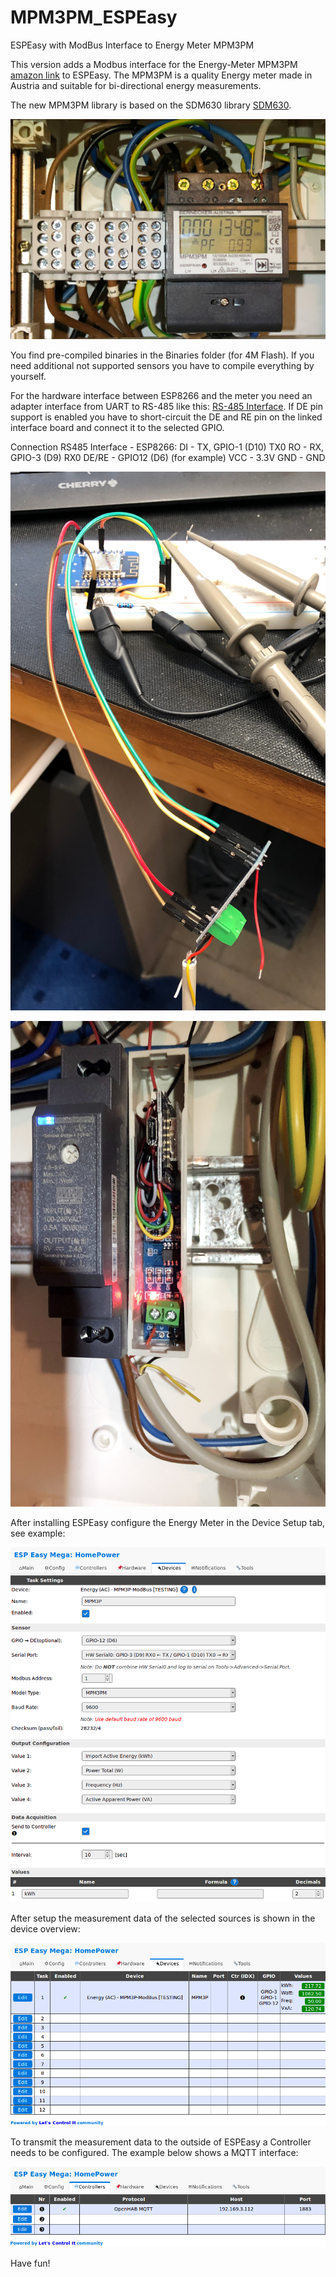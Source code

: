 # MPM3PM_ESPEasy
ESPEasy with ModBus Interface to Energy Meter MPM3PM

This version adds a Modbus interface for the Energy-Meter MPM3PM [amazon link](https://www.amazon.de/Energiemessger%C3%A4t-Stromz%C3%A4hler-Drehstromz%C3%A4hler-Hutschiene-Dualdisplay/dp/B073K11PPQ/ref=sr_1_1?__mk_de_DE=%C3%85M%C3%85%C5%BD%C3%95%C3%91&keywords=MPM3PM&qid=1562506907&s=gateway&sr=8-1) to ESPEasy. The MPM3PM is a quality Energy meter made in Austria and suitable for bi-directional energy measurements.

The new MPM3PM library is based on the SDM630 library [SDM630](https://github.com/reaper7/SDM_Energy_Meter).

![Picture of MPM3PM](Pics/MPM3PM_Meter.JPG?raw=true "MPM3PM Meter installed")

You find pre-compiled binaries in the Binaries folder (for 4M Flash). If you need additional not supported sensors you have to compile everything by yourself.

For the hardware interface between ESP8266 and the meter you need an adapter interface from UART to RS-485 like this: [RS-485 Interface](https://www.ebay.de/itm/MAX485-TTL-Schnittstelle-Modul-Adapter-RS-485-RS-485-Arduino-Raspberry-Pi-Module/162384175341?hash=item25ced9e0ed:g:CAUAAOSwZZpdGJe7). If DE pin support is enabled you have to short-circuit the DE and RE pin on the linked interface board and connect it to the selected GPIO.

Connection RS485 Interface - ESP8266:
DI - TX, GPIO-1 (D10) TX0
RO - RX, GPIO-3 (D9) RX0
DE/RE - GPIO12 (D6) (for example)
VCC - 3.3V
GND - GND



![Picture test-setup](Pics/ESP_under_test..JPG?raw=true "Setup during SW development")

![Picture test-setup](Pics/ESP_Installed.JPG?raw=true "Final HW installed")

After installing ESPEasy configure the Energy Meter in the Device Setup tab, see example:

![Picture test-setup](Pics/ESPEasy_DeviceEdit.png?raw=true "MPM3PM Device Configuration")

After setup the measurement data of the selected sources is shown in the device overview:

![Picture test-setup](Pics/ESPEasy_DeviceOverview.png?raw=true "MPM3PM Device Configuration")

To transmit the measurement data to the outside of ESPEasy a Controller needs to be configured. The example below shows a MQTT interface:

![Picture test-setup](Pics/ESPEasy_MQTT_Controller.png?raw=true "MQTT Controller in ESPEasy")

Have fun!
